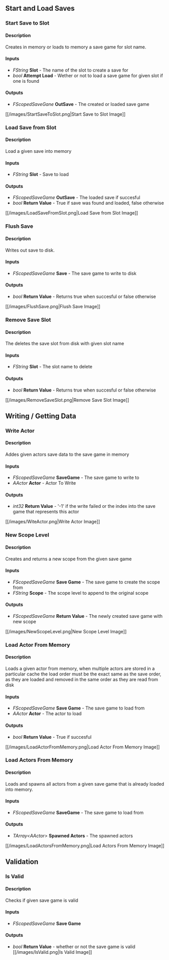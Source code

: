 ## Start and Load Saves
### Start Save to Slot
#### Description
Creates in memory or loads to memory a save game for slot name. 

#### Inputs
* *FString* **Slot** - The name of the slot to create a save for
* *bool* **Attempt Load** - Wether or not to load a save game for given slot if one is found
#### Outputs
* *FScopedSaveGane* **OutSave** - The created or loaded save game 

[[/images/StartSaveToSlot.png|Start Save to Slot Image]]
### Load Save from Slot
#### Description
Load a given save into memory
#### Inputs
* *FString* **Slot** - Save to load 
#### Outputs
* *FScopedSaveGame* **OutSave** - The loaded save if succesful
* *bool* **Return Value** - True if save was found and loaded, false otherwise

[[/images/LoadSaveFromSlot.png|Load Save from Slot Image]]
### Flush Save
#### Description
Writes out save to disk.
#### Inputs
* *FScopedSaveGame* **Save** - The save game to write to disk
#### Outputs
* *bool* **Return Value** - Returns true when succesful or false otherwise

[[/images/FlushSave.png|Flush Save Image]]
### Remove Save Slot
#### Description
The deletes the save slot from disk with given slot name
#### Inputs
* *FString* **Slot** - The slot name to delete
#### Outputs
* *bool* **Return Value** - Returns true when succesful or false otherwise

[[/images/RemoveSaveSlot.png|Remove Save Slot Image]]
## Writing / Getting Data
### Write Actor
#### Description
Addes given actors save data to the save game in memory
#### Inputs
* *FScopedSaveGame* **SaveGame** - The save game to write to
* *AActor* **Actor** - Actor To Write
#### Outputs
* *int32* **Return Value** - '-1' if the write failed or the index into the save game that represents this actor

[[/images/WiteActor.png|Write Actor Image]]
### New Scope Level
#### Description
Creates and returns a new scope from the given save game
#### Inputs
* *FScopedSaveGame* **Save Game** - The save game to create the scope from
* *FString* **Scope** - The scope level to append to the original scope 
#### Outputs
* *FScopedSaveGame* **Return Value** - The newly created save game with new scope

[[/images/NewScopeLevel.png|New Scope Level Image]]
### Load Actor From Memory
#### Description
Loads a given actor from memory, when multiple actors are stored in a particular cache the load order must be the exact same as the save order, as they are loaded and removed in the same order as they are read from disk
#### Inputs
* *FScopedSaveGame* **Save Game** - The save game to load from
* *AActor* **Actor** - The actor to load
#### Outputs
* *bool* **Return Value** - True if succesful

[[/images/LoadActorFromMemory.png|Load Actor From Memory Image]]
### Load Actors From Memory
#### Description
Loads and spawns all actors from a given save game that is already loaded into memory.
#### Inputs
* *FScopedSaveGame* **SaveGame** - The save game to load from
#### Outputs
* *TArray\<AActor\>* **Spawned Actors** - The spawned actors

[[/images/LoadActorsFromMemory.png|Load Actors From Memory Image]]
## Validation
### Is Valid
#### Description
Checks if given save game is valid
#### Inputs
* *FScopedSaveGame* **Save Game**
#### Outputs
* *bool* **Return Value** - whether or not the save game is valid
[[/images/IsValid.png|Is Valid Image]]
